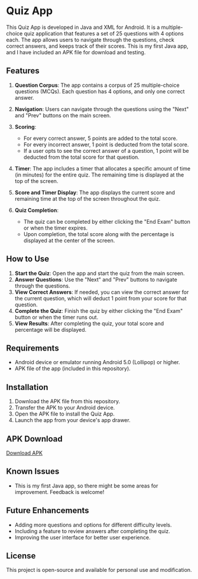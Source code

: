 # Quiz App

This Quiz App is developed in Java and XML for Android. It is a multiple-choice quiz application that features a set of 25 questions with 4 options each. The app allows users to navigate through the questions, check correct answers, and keeps track of their scores. This is my first Java app, and I have included an APK file for download and testing.

## Features

1. **Question Corpus**: The app contains a corpus of 25 multiple-choice questions (MCQs). Each question has 4 options, and only one correct answer.
   
2. **Navigation**: Users can navigate through the questions using the "Next" and "Prev" buttons on the main screen.

3. **Scoring**:
   - For every correct answer, 5 points are added to the total score.
   - For every incorrect answer, 1 point is deducted from the total score.
   - If a user opts to see the correct answer of a question, 1 point will be deducted from the total score for that question.

4. **Timer**: The app includes a timer that allocates a specific amount of time (in minutes) for the entire quiz. The remaining time is displayed at the top of the screen.

5. **Score and Timer Display**: The app displays the current score and remaining time at the top of the screen throughout the quiz.

6. **Quiz Completion**:
   - The quiz can be completed by either clicking the "End Exam" button or when the timer expires.
   - Upon completion, the total score along with the percentage is displayed at the center of the screen.

## How to Use

1. **Start the Quiz**: Open the app and start the quiz from the main screen.
2. **Answer Questions**: Use the "Next" and "Prev" buttons to navigate through the questions.
3. **View Correct Answers**: If needed, you can view the correct answer for the current question, which will deduct 1 point from your score for that question.
4. **Complete the Quiz**: Finish the quiz by either clicking the "End Exam" button or when the timer runs out.
5. **View Results**: After completing the quiz, your total score and percentage will be displayed.

## Requirements

- Android device or emulator running Android 5.0 (Lollipop) or higher.
- APK file of the app (included in this repository).

## Installation

1. Download the APK file from this repository.
2. Transfer the APK to your Android device.
3. Open the APK file to install the Quiz App.
4. Launch the app from your device's app drawer.

## APK Download

[Download APK](https://drive.google.com/file/d/1iXndNdBX6GHO4vhDbfIrwTWX5lZMCQa9/view?usp=sharing) 

## Known Issues

- This is my first Java app, so there might be some areas for improvement. Feedback is welcome!

## Future Enhancements

- Adding more questions and options for different difficulty levels.
- Including a feature to review answers after completing the quiz.
- Improving the user interface for better user experience.

## License

This project is open-source and available for personal use and modification.
